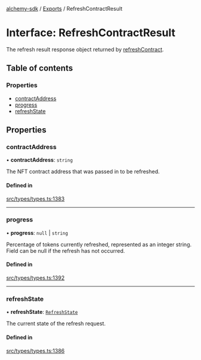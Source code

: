 [alchemy-sdk](../README.md) / [Exports](../modules.md) / RefreshContractResult

# Interface: RefreshContractResult

The refresh result response object returned by [refreshContract](../classes/NftNamespace.md#refreshcontract).

## Table of contents

### Properties

- [contractAddress](RefreshContractResult.md#contractaddress)
- [progress](RefreshContractResult.md#progress)
- [refreshState](RefreshContractResult.md#refreshstate)

## Properties

### contractAddress

• **contractAddress**: `string`

The NFT contract address that was passed in to be refreshed.

#### Defined in

[src/types/types.ts:1383](https://github.com/alchemyplatform/alchemy-sdk-js/blob/a162d40/src/types/types.ts#L1383)

___

### progress

• **progress**: ``null`` \| `string`

Percentage of tokens currently refreshed, represented as an integer string.
Field can be null if the refresh has not occurred.

#### Defined in

[src/types/types.ts:1392](https://github.com/alchemyplatform/alchemy-sdk-js/blob/a162d40/src/types/types.ts#L1392)

___

### refreshState

• **refreshState**: [`RefreshState`](../enums/RefreshState.md)

The current state of the refresh request.

#### Defined in

[src/types/types.ts:1386](https://github.com/alchemyplatform/alchemy-sdk-js/blob/a162d40/src/types/types.ts#L1386)

